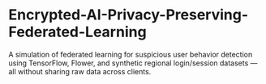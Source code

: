 # Encrypted-AI-Privacy-Preserving-Federated-Learning
A simulation of federated learning for suspicious user behavior detection using TensorFlow, Flower, and synthetic regional login/session datasets — all without sharing raw data across clients.
